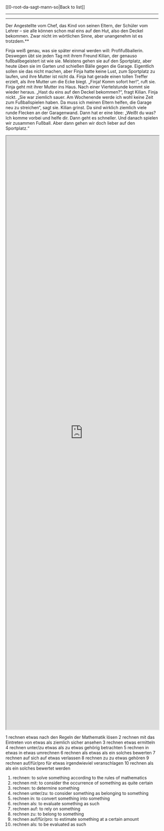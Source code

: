 [[0-root-da-sagt-mann-so|Back to list]]

---
---

Der Angestellte vom Chef, das Kind von seinen Eltern, der Schüler vom Lehrer – sie alle können schon mal eins auf den Hut, also den Deckel bekommen. Zwar nicht im wörtlichen Sinne, aber unangenehm ist es trotzdem.**  
  
Finja weiß genau, was sie später einmal werden will: Profifußballerin. Deswegen übt sie jeden Tag mit ihrem Freund Kilian, der genauso fußballbegeistert ist wie sie. Meistens gehen sie auf den Sportplatz, aber heute üben sie im Garten und schießen Bälle gegen die Garage. Eigentlich sollen sie das nicht machen, aber Finja hatte keine Lust, zum Sportplatz zu laufen, und ihre Mutter ist nicht da. Finja hat gerade einen tollen Treffer erzielt, als ihre Mutter um die Ecke biegt. „Finja! Komm sofort her!“, ruft sie. Finja geht mit ihrer Mutter ins Haus. Nach einer Viertelstunde kommt sie wieder heraus. „Hast du eins auf den Deckel bekommen?“, fragt Kilian. Finja nickt. „Sie war ziemlich sauer. Am Wochenende werde ich wohl keine Zeit zum Fußballspielen haben. Da muss ich meinen Eltern helfen, die Garage neu zu streichen“, sagt sie. Kilian grinst. Da sind wirklich ziemlich viele runde Flecken an der Garagenwand. Dann hat er eine Idee: „Weißt du was? Ich komme vorbei und helfe dir. Dann geht es schneller. Und danach spielen wir zusammen Fußball. Aber dann gehen wir doch lieber auf den Sportplatz.“

<iframe src="https://learngerman.dw.com/de/eins-auf-den-deckel-bekommen/l-19536491/lm" allow="fullscreen" allowfullscreen="" style="height:50%;width:100%; aspect-ratio: 16 / 9; "></iframe>


1 rechnen  	etwas nach den Regeln der Mathematik lösen
2 rechnen mit 	das Eintreten von etwas als ziemlich sicher ansehen
3 rechnen 	etwas ermitteln
4 rechnen unter/zu 	etwas als zu etwas gehörig betrachten
5 rechnen in 	etwas in etwas umrechnen
6 rechnen als 	etwas als ein solches bewerten
7 rechnen auf 	sich auf etwas verlassen
8 rechnen zu 	zu etwas gehören
9 rechnen auf/für/pro 	für etwas irgendwieviel veranschlagen
10 rechnen als 	als ein solches bewertet werden

1.  rechnen: to solve something according to the rules of mathematics
2.  rechnen mit: to consider the occurrence of something as quite certain
3.  rechnen: to determine something
4.  rechnen unter/zu: to consider something as belonging to something
5.  rechnen in: to convert something into something
6.  rechnen als: to evaluate something as such
7.  rechnen auf: to rely on something
8.  rechnen zu: to belong to something
9.  rechnen auf/für/pro: to estimate something at a certain amount
10. rechnen als: to be evaluated as such

